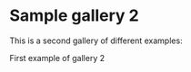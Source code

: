 # Sample gallery 2

This is a second gallery of different examples:

<div class="sphx-glr-thumbnails">
<!-- thumbnail-parent-div-open --><div class="sphx-glr-thumbcontainer" tooltip="Here we will provide some different examples that show how Sphinx-Gallery can capture figures output by Matplotlib and html representations of objects, if present.">  <div class="sphx-glr-thumbnail-title">First example of gallery 2</div>
</div>
<!-- thumbnail-parent-div-close --></div>
